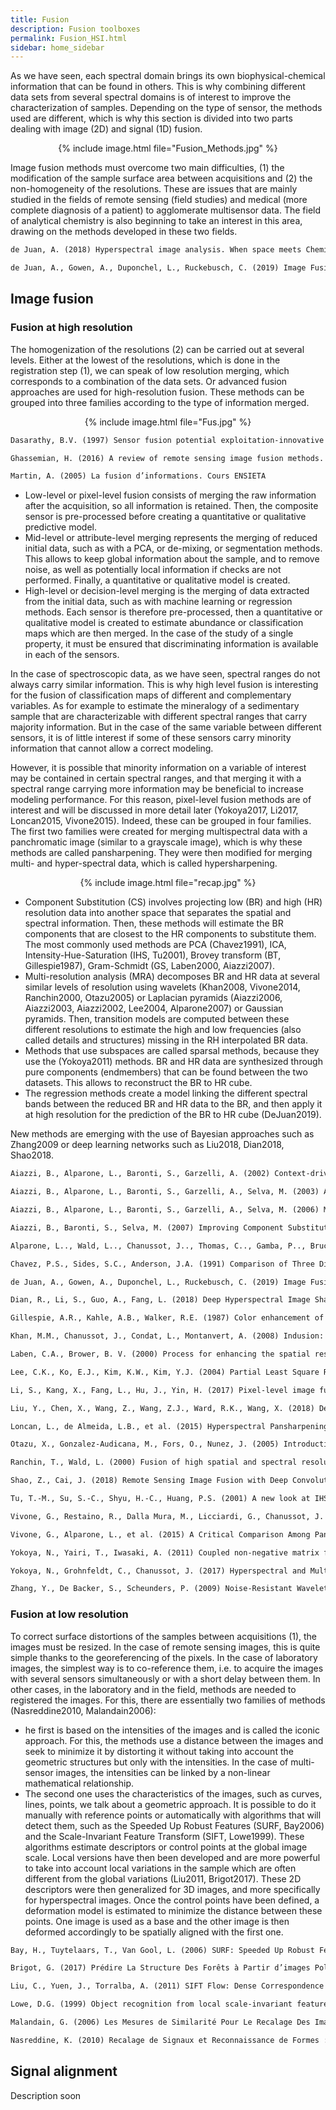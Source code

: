 ```yaml
---
title: Fusion
description: Fusion toolboxes
permalink: Fusion_HSI.html
sidebar: home_sidebar
---
```


As we have seen, each spectral domain brings its own biophysical-chemical information that can be found in others. This is why combining different data sets from several spectral domains is of interest to improve the characterization of samples. Depending on the type of sensor, the methods used are different, which is why this section is divided into two parts dealing with image (2D) and signal (1D) fusion.

<center>
{% include image.html file="Fusion_Methods.jpg" %}
</center>
		
Image fusion methods must overcome two main difficulties, (1) the modification of the sample surface area between acquisitions and (2) the non-homogeneity of the resolutions. These are issues that are mainly studied in the fields of remote sensing (field studies) and medical (more complete diagnosis of a patient) to agglomerate multisensor data. The field of analytical chemistry is also beginning to take an interest in this area, drawing on the methods developed in these two fields.

```markdown
de Juan, A. (2018) Hyperspectral image analysis. When space meets Chemistry. Journal of Chemometrics 32: 1–13

de Juan, A., Gowen, A., Duponchel, L., Ruckebusch, C. (2019) Image Fusion. In: Data Fusion Methodology and Applications 311–344.
```

## Image fusion

### Fusion at high resolution

The homogenization of the resolutions (2) can be carried out at several levels. Either at the lowest of the resolutions, which is done in the registration step (1), we can speak of low resolution merging, which corresponds to a combination of the data sets. Or advanced fusion approaches are used for high-resolution fusion. These methods can be grouped into three families according to the type of information merged. 

<center>
{% include image.html file="Fus.jpg" %}
</center>

```markdown
Dasarathy, B.V. (1997) Sensor fusion potential exploitation-innovative architectures and illustrative applications. Proceedings of the IEEE 85: 24–38

Ghassemian, H. (2016) A review of remote sensing image fusion methods. Information Fusion 32: 75–89

Martin, A. (2005) La fusion d’informations. Cours ENSIETA
```

<ul>
<li> Low-level or pixel-level fusion consists of merging the raw information after the acquisition, so all information is retained. Then, the composite sensor is pre-processed before creating a quantitative or qualitative predictive model. </li>
<li>  Mid-level or attribute-level merging represents the merging of reduced initial data, such as with a PCA, or de-mixing, or segmentation methods. This allows to keep global information about the sample, and to remove noise, as well as potentially local information if checks are not performed. Finally, a quantitative or qualitative model is created.  </li>
<li>  High-level or decision-level merging is the merging of data extracted from the initial data, such as with machine learning or regression methods. Each sensor is therefore pre-processed, then a quantitative or qualitative model is created to estimate abundance or classification maps which are then merged. In the case of the study of a single property, it must be ensured that discriminating information is available in each of the sensors.  </li>
</ul>

In the case of spectroscopic data, as we have seen, spectral ranges do not always carry similar information. This is why high level fusion is interesting for the fusion of classification maps of different and complementary variables. As for example to estimate the mineralogy of a sedimentary sample that are characterizable with different spectral ranges that carry majority information. But in the case of the same variable between different sensors, it is of little interest if some of these sensors carry minority information that cannot allow a correct modeling. 

However, it is possible that minority information on a variable of interest may be contained in certain spectral ranges, and that merging it with a spectral range carrying more information may be beneficial to increase modeling performance. For this reason, pixel-level fusion methods are of interest and will be discussed in more detail later (Yokoya2017, Li2017, Loncan2015, Vivone2015). Indeed, these can be grouped in four families. The first two families were created for merging multispectral data with a panchromatic image (similar to a grayscale image), which is why these methods are called pansharpening. They were then modified for merging multi- and hyper-spectral data, which is called hypersharpening.

<center>
{% include image.html file="recap.jpg" %}
</center>

<ul>
<li> Component Substitution (CS) involves projecting low (BR) and high (HR) resolution data into another space that separates the spatial and spectral information. Then, these methods will estimate the BR components that are closest to the HR components to substitute them. The most commonly used methods are PCA (Chavez1991), ICA, Intensity-Hue-Saturation (IHS, Tu2001), Brovey transform (BT, Gillespie1987), Gram-Schmidt (GS, Laben2000, Aiazzi2007). </li>
<li>  Multi-resolution analysis (MRA) decomposes BR and HR data at several similar levels of resolution using wavelets (Khan2008, Vivone2014, Ranchin2000, Otazu2005) or Laplacian pyramids (Aiazzi2006, Aiazzi2003, Aiazzi2002, Lee2004, Alparone2007) or Gaussian pyramids. Then, transition models are computed between these different resolutions to estimate the high and low frequencies (also called details and structures) missing in the RH interpolated BR data.  </li>
<li>  Methods that use subspaces are called sparsal methods, because they use the (Yokoya2011) methods. BR and HR data are synthesized through pure components (endmembers) that can be found between the two datasets. This allows to reconstruct the BR to HR cube.</li>
<li>  The regression methods create a model linking the different spectral bands between the reduced BR and HR data to the BR, and then apply it at high resolution for the prediction of the BR to HR cube (DeJuan2019).  </li>
</ul>

New methods are emerging with the use of Bayesian approaches such as Zhang2009 or deep learning networks such as Liu2018, Dian2018, Shao2018.

```markdown
Aiazzi, B., Alparone, L., Baronti, S., Garzelli, A. (2002) Context-driven fusion of high spatial and spectral resolution images based on oversampled multiresolution analysis. IEEE Transactions on Geoscience and Remote Sensing 40: 2300–2312

Aiazzi, B., Alparone, L., Baronti, S., Garzelli, A., Selva, M. (2003) An MTF-based spectral distortion minimizing model for pan-sharpening of very high resolution multispectral images of urban areas. In: 2nd GRSS/ISPRS Joint Workshop on ‘Data Fusion and Remote Sensing over Urban Areas’ IEEE, 90–94.

Aiazzi, B., Alparone, L., Baronti, S., Garzelli, A., Selva, M. (2006) MTF-tailored Multiscale Fusion of High-resolution MS and Pan Imagery. Photogrammetric Engineering & Remote Sensing 72: 591–596

Aiazzi, B., Baronti, S., Selva, M. (2007) Improving Component Substitution Pansharpening Through Multivariate Regression of MS+Pan Data. IEEE Transactions on Geoscience and Remote Sensing 45: 3230–3239

Alparone, L.., Wald, L.., Chanussot, J.., Thomas, C.., Gamba, P.., Bruce, L.M. (2007) Comparison of Pansharpening Algorithms: Outcome of the 2006 GRS-S Data-Fusion Contest. IEEE Transactions on Geoscience and Remote Sensing 45: 3012–3021

Chavez, P.S., Sides, S.C., Anderson, J.A. (1991) Comparison of Three Different Methods to Merge Multiresolution and Multispectral Data: Landsat TM and SPOT Panchromatic. Photogrammetric Engineering and Remote Sensing 57: 295–303

de Juan, A., Gowen, A., Duponchel, L., Ruckebusch, C. (2019) Image Fusion. In: Data Fusion Methodology and Applications 311–344.

Dian, R., Li, S., Guo, A., Fang, L. (2018) Deep Hyperspectral Image Sharpening. IEEE Transactions on Neural Networks and Learning Systems 29: 5345–5355

Gillespie, A.R., Kahle, A.B., Walker, R.E. (1987) Color enhancement of highly correlated images. II. Channel ratio and “chromaticity” transformation techniques. Remote Sensing of Environment 22: 343–365

Khan, M.M., Chanussot, J., Condat, L., Montanvert, A. (2008) Indusion: Fusion of Multispectral and Panchromatic Images Using the Induction Scaling Technique. IEEE Geoscience and Remote Sensing Letters 5: 98–102

Laben, C.A., Brower, B. V. (2000) Process for enhancing the spatial resolution of multispectral imagery using pan-sharpening. U.S. Patent 6,011,875

Lee, C.K., Ko, E.J., Kim, K.W., Kim, Y.J. (2004) Partial Least Square Regression Method for the Detection of Polycyclic Aromatic Hydrocarbons in the Soil Environment Using Laser-Induced Fluorescence Spectroscopy. Water, Air, & Soil Pollution 158: 261–275

Li, S., Kang, X., Fang, L., Hu, J., Yin, H. (2017) Pixel-level image fusion: A survey of the state of the art. Information Fusion 33: 100–112

Liu, Y., Chen, X., Wang, Z., Wang, Z.J., Ward, R.K., Wang, X. (2018) Deep learning for pixel-level image fusion: Recent advances and future prospects. Information Fusion 42: 158–173

Loncan, L., de Almeida, L.B., et al. (2015) Hyperspectral Pansharpening: A Review. IEEE Geoscience and Remote Sensing Magazine 3: 27–46

Otazu, X., Gonzalez-Audicana, M., Fors, O., Nunez, J. (2005) Introduction of sensor spectral response into image fusion methods. Application to wavelet-based methods. IEEE Transactions on Geoscience and Remote Sensing 43: 2376–2385

Ranchin, T., Wald, L. (2000) Fusion of high spatial and spectral resolution images: the ARSIS concept and its implementation. Photogrammetric Engineering and Remote Sensing 66: 49–61

Shao, Z., Cai, J. (2018) Remote Sensing Image Fusion with Deep Convolutional Neural Network. IEEE Journal of Selected Topics in Applied Earth Observations and Remote Sensing 11: 1656–1669

Tu, T.-M., Su, S.-C., Shyu, H.-C., Huang, P.S. (2001) A new look at IHS-like image fusion methods. Information Fusion 2: 177–186

Vivone, G., Restaino, R., Dalla Mura, M., Licciardi, G., Chanussot, J. (2014) Contrast and Error-Based Fusion Schemes for Multispectral Image Pansharpening. IEEE Geoscience and Remote Sensing Letters 11: 930–934

Vivone, G., Alparone, L., et al. (2015) A Critical Comparison Among Pansharpening Algorithms. IEEE Transactions on Geoscience and Remote Sensing 53: 2565–2586

Yokoya, N., Yairi, T., Iwasaki, A. (2011) Coupled non-negative matrix factorization (CNMF) for hyperspectral and multispectral data fusion: Application to pasture classification. In: 2011 IEEE International Geoscience and Remote Sensing Symposium IEEE, 1779–1782.

Yokoya, N., Grohnfeldt, C., Chanussot, J. (2017) Hyperspectral and Multispectral Data Fusion: A comparative review of the recent literature. IEEE Geoscience and Remote Sensing Magazine 5: 29–56

Zhang, Y., De Backer, S., Scheunders, P. (2009) Noise-Resistant Wavelet-Based Bayesian Fusion of Multispectral and Hyperspectral Images. IEEE Transactions on Geoscience and Remote Sensing 47: 3834–3843
```

### Fusion at low resolution

To correct surface distortions of the samples between acquisitions (1), the images must be resized. In the case of remote sensing images, this is quite simple thanks to the georeferencing of the pixels. In the case of laboratory images, the simplest way is to co-reference them, i.e. to acquire the images with several sensors simultaneously or with a short delay between them. In other cases, in the laboratory and in the field, methods are needed to registered the images. For this, there are essentially two families of methods (Nasreddine2010, Malandain2006):

<ul>
<li> he first is based on the intensities of the images and is called the iconic approach. For this, the methods use a distance between the images and seek to minimize it by distorting it without taking into account the geometric structures but only with the intensities. In the case of multi-sensor images, the intensities can be linked by a non-linear mathematical relationship. </li>
<li> The second one uses the characteristics of the images, such as curves, lines, points, we talk about a geometric approach. It is possible to do it manually with reference points or automatically with algorithms that will detect them, such as the Speeded Up Robust Features (SURF, Bay2006) and the Scale-Invariant Feature Transform (SIFT, Lowe1999). These algorithms estimate descriptors or control points at the global image scale. Local versions have then been developed and are more powerful to take into account local variations in the sample which are often different from the global variations (Liu2011, Brigot2017). These 2D descriptors were then generalized for 3D images, and more specifically for hyperspectral images. Once the control points have been defined, a deformation model is estimated to minimize the distance between these points. One image is used as a base and the other image is then deformed accordingly to be spatially aligned with the first one. </li>
</ul>

```markdown
Bay, H., Tuytelaars, T., Van Gool, L. (2006) SURF: Speeded Up Robust Features. In: 9th European Conference on Computer Vision Graz, Autriche, Springer, Berlin, Heidelberg, 404–417.

Brigot, G. (2017) Prédire La Structure Des Forêts à Partir d’images PolInSAR Par Apprentissage de Descripteurs LIDAR.

Liu, C., Yuen, J., Torralba, A. (2011) SIFT Flow: Dense Correspondence across Scenes and Its Applications. IEEE Transactions on Pattern Analysis and Machine Intelligence 33: 978–994

Lowe, D.G. (1999) Object recognition from local scale-invariant features. In: Proceedings of the Seventh IEEE International Conference on Computer Vision IEEE, 1150–1157 vol.2.

Malandain, G. (2006) Les Mesures de Similarité Pour Le Recalage Des Images Médicales. Universite de Nice Sophia-Antipolis.

Nasreddine, K. (2010) Recalage de Signaux et Reconnaissance de Formes : Application à l’analyse Des Otolithes de Poissons. Université de Bretagne occidentale - Brest.
```

## Signal alignment

Description soon